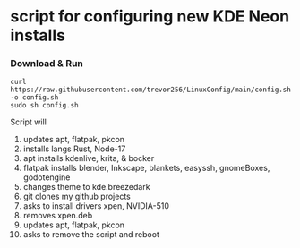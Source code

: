 # script for configuring new KDE Neon installs
### Download & Run
```
curl https://raw.githubusercontent.com/trevor256/LinuxConfig/main/config.sh -o config.sh 
sudo sh config.sh
```
Script will
 1. updates apt, flatpak, pkcon
 2. installs langs Rust, Node-17
 3. apt installs kdenlive, krita, & bocker
 4. flatpak installs blender, Inkscape, blankets, easyssh, gnomeBoxes, godotengine
 5. changes theme to kde.breezedark
 6. git clones my github projects
 7. asks to install drivers xpen, NVIDIA-510
 8. removes xpen.deb
 9. updates apt, flatpak, pkcon
 10. asks to remove the script and reboot
